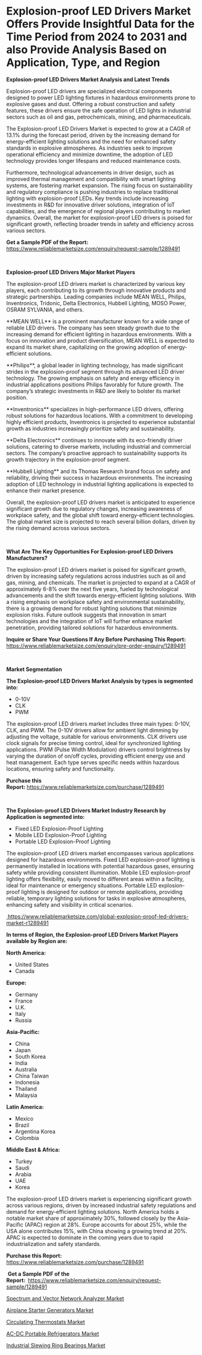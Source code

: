 <p><h1>Explosion-proof LED Drivers Market Offers Provide Insightful Data for the Time Period from 2024 to 2031 and also Provide Analysis Based on Application, Type, and Region</h1></p><p><strong>Explosion-proof LED Drivers Market Analysis and Latest Trends</strong></p>
<p><p>Explosion-proof LED drivers are specialized electrical components designed to power LED lighting fixtures in hazardous environments prone to explosive gases and dust. Offering a robust construction and safety features, these drivers ensure the safe operation of LED lights in industrial sectors such as oil and gas, petrochemicals, mining, and pharmaceuticals.</p><p>The Explosion-proof LED Drivers Market is expected to grow at a CAGR of 13.1% during the forecast period, driven by the increasing demand for energy-efficient lighting solutions and the need for enhanced safety standards in explosive atmospheres. As industries seek to improve operational efficiency and minimize downtime, the adoption of LED technology provides longer lifespans and reduced maintenance costs.</p><p>Furthermore, technological advancements in driver design, such as improved thermal management and compatibility with smart lighting systems, are fostering market expansion. The rising focus on sustainability and regulatory compliance is pushing industries to replace traditional lighting with explosion-proof LEDs. Key trends include increasing investments in R&D for innovative driver solutions, integration of IoT capabilities, and the emergence of regional players contributing to market dynamics. Overall, the market for explosion-proof LED drivers is poised for significant growth, reflecting broader trends in safety and efficiency across various sectors.</p></p>
<p><strong>Get a Sample PDF of the Report:&nbsp;</strong> <a href="https://www.reliablemarketsize.com/enquiry/request-sample/1289491?utm_campaign=1773&utm_medium=2&utm_source=Github&utm_content=ia&utm_term=26102024&utm_id=explosion-proof-led-drivers">https://www.reliablemarketsize.com/enquiry/request-sample/1289491</a></p>
<p>&nbsp;</p>
<p><strong>Explosion-proof LED Drivers Major Market Players</strong></p>
<p><p>The explosion-proof LED drivers market is characterized by various key players, each contributing to its growth through innovative products and strategic partnerships. Leading companies include MEAN WELL, Philips, Inventronics, Tridonic, Delta Electronics, Hubbell Lighting, MOSO Power, OSRAM SYLVANIA, and others.</p><p>**MEAN WELL** is a prominent manufacturer known for a wide range of reliable LED drivers. The company has seen steady growth due to the increasing demand for efficient lighting in hazardous environments. With a focus on innovation and product diversification, MEAN WELL is expected to expand its market share, capitalizing on the growing adoption of energy-efficient solutions.</p><p>**Philips**, a global leader in lighting technology, has made significant strides in the explosion-proof segment through its advanced LED driver technology. The growing emphasis on safety and energy efficiency in industrial applications positions Philips favorably for future growth. The company’s strategic investments in R&D are likely to bolster its market position.</p><p>**Inventronics** specializes in high-performance LED drivers, offering robust solutions for hazardous locations. With a commitment to developing highly efficient products, Inventronics is projected to experience substantial growth as industries increasingly prioritize safety and sustainability.</p><p>**Delta Electronics** continues to innovate with its eco-friendly driver solutions, catering to diverse markets, including industrial and commercial sectors. The company’s proactive approach to sustainability supports its growth trajectory in the explosion-proof segment.</p><p>**Hubbell Lighting** and its Thomas Research brand focus on safety and reliability, driving their success in hazardous environments. The increasing adoption of LED technology in industrial lighting applications is expected to enhance their market presence.</p><p>Overall, the explosion-proof LED drivers market is anticipated to experience significant growth due to regulatory changes, increasing awareness of workplace safety, and the global shift toward energy-efficient technologies. The global market size is projected to reach several billion dollars, driven by the rising demand across various sectors.</p></p>
<p>&nbsp;</p>
<p><strong>What Are The Key Opportunities For Explosion-proof LED Drivers Manufacturers?</strong></p>
<p><p>The explosion-proof LED drivers market is poised for significant growth, driven by increasing safety regulations across industries such as oil and gas, mining, and chemicals. The market is projected to expand at a CAGR of approximately 6-8% over the next five years, fueled by technological advancements and the shift towards energy-efficient lighting solutions. With a rising emphasis on workplace safety and environmental sustainability, there is a growing demand for robust lighting solutions that minimize explosion risks. Future outlook suggests that innovation in smart technologies and the integration of IoT will further enhance market penetration, providing tailored solutions for hazardous environments.</p></p>
<p><strong>Inquire or Share Your Questions If Any Before Purchasing This Report:</strong> <a href="https://www.reliablemarketsize.com/enquiry/pre-order-enquiry/1289491?utm_campaign=1773&utm_medium=2&utm_source=Github&utm_content=ia&utm_term=26102024&utm_id=explosion-proof-led-drivers">https://www.reliablemarketsize.com/enquiry/pre-order-enquiry/1289491</a></p>
<p>&nbsp;</p>
<p><strong>Market Segmentation</strong></p>
<p><strong>The Explosion-proof LED Drivers Market Analysis by types is segmented into:</strong></p>
<p><ul><li>0-10V</li><li>CLK</li><li>PWM</li></ul></p>
<p><p>The explosion-proof LED drivers market includes three main types: 0-10V, CLK, and PWM. The 0-10V drivers allow for ambient light dimming by adjusting the voltage, suitable for various environments. CLK drivers use clock signals for precise timing control, ideal for synchronized lighting applications. PWM (Pulse Width Modulation) drivers control brightness by varying the duration of on/off cycles, providing efficient energy use and heat management. Each type serves specific needs within hazardous locations, ensuring safety and functionality.</p></p>
<p><strong>Purchase this Report:&nbsp;</strong><a href="https://www.reliablemarketsize.com/purchase/1289491?utm_campaign=1773&utm_medium=2&utm_source=Github&utm_content=ia&utm_term=26102024&utm_id=explosion-proof-led-drivers">https://www.reliablemarketsize.com/purchase/1289491</a></p>
<p>&nbsp;</p>
<p><strong>The Explosion-proof LED Drivers Market Industry Research by Application is segmented into:</strong></p>
<p><ul><li>Fixed LED Explosion-Proof Lighting</li><li>Mobile LED Explosion-Proof Lighting</li><li>Portable LED Explosion-Proof Lighting</li></ul></p>
<p><p>The explosion-proof LED drivers market encompasses various applications designed for hazardous environments. Fixed LED explosion-proof lighting is permanently installed in locations with potential hazardous gases, ensuring safety while providing consistent illumination. Mobile LED explosion-proof lighting offers flexibility, easily moved to different areas within a facility, ideal for maintenance or emergency situations. Portable LED explosion-proof lighting is designed for outdoor or remote applications, providing reliable, temporary lighting solutions for tasks in explosive atmospheres, enhancing safety and visibility in critical scenarios.</p></p>
<p><a href="https://www.reliablemarketsize.com/global-explosion-proof-led-drivers-market-r1289491?utm_campaign=1773&utm_medium=2&utm_source=Github&utm_content=ia&utm_term=26102024&utm_id=explosion-proof-led-drivers">&nbsp;https://www.reliablemarketsize.com/global-explosion-proof-led-drivers-market-r1289491</a></p>
<p><strong>In terms of Region, the Explosion-proof LED Drivers Market Players available by Region are:</strong></p>
<p>
    <p> <strong> North America: </strong>
        <ul>
            <li>United States</li>
            <li>Canada</li>
        </ul>
        </p> 
    <p> <strong> Europe: </strong>
        <ul>
            <li>Germany</li>
            <li>France</li>
            <li>U.K.</li>
            <li>Italy</li>
            <li>Russia</li>
        </ul>
        </p> 
    <p> <strong> Asia-Pacific: </strong>
        <ul>
            <li>China</li>
            <li>Japan</li>
            <li>South Korea</li>
            <li>India</li>
            <li>Australia</li>
            <li>China Taiwan</li>
            <li>Indonesia</li>
            <li>Thailand</li>
            <li>Malaysia</li>
        </ul>
        </p> 
    <p> <strong> Latin America: </strong>
        <ul>
            <li>Mexico</li>
            <li>Brazil</li>
            <li>Argentina Korea</li>
            <li>Colombia</li>
        </ul>
        </p> 
    <p> <strong> Middle East & Africa: </strong>
        <ul>
            <li>Turkey</li>
            <li>Saudi</li>
            <li>Arabia</li>
            <li>UAE</li>
            <li>Korea</li>
        </ul>
    </p>
    </p>
<p><p>The explosion-proof LED drivers market is experiencing significant growth across various regions, driven by increased industrial safety regulations and demand for energy-efficient lighting solutions. North America holds a notable market share of approximately 30%, followed closely by the Asia-Pacific (APAC) region at 28%. Europe accounts for about 25%, while the USA alone contributes 15%, with China showing a growing trend at 20%. APAC is expected to dominate in the coming years due to rapid industrialization and safety standards.</p></p>
<p><strong>Purchase this Report: </strong><a href="https://www.reliablemarketsize.com/purchase/1289491?utm_campaign=1773&utm_medium=2&utm_source=Github&utm_content=ia&utm_term=26102024&utm_id=explosion-proof-led-drivers">https://www.reliablemarketsize.com/purchase/1289491</a></p>
<p>&nbsp;<strong>Get a Sample PDF of the Report:&nbsp;&nbsp;</strong><a href="https://www.reliablemarketsize.com/enquiry/request-sample/1289491?utm_campaign=1773&utm_medium=2&utm_source=Github&utm_content=ia&utm_term=26102024&utm_id=explosion-proof-led-drivers">https://www.reliablemarketsize.com/enquiry/request-sample/1289491</a></p>
<p><strong></strong></p>
<p><p><a href="https://www.linkedin.com/pulse/spectrum-vector-network-analyzer-sector-surge-141-growth-roadmap-cmswc?utm_campaign=1773&utm_medium=2&utm_source=Github&utm_content=ia&utm_term=26102024&utm_id=explosion-proof-led-drivers">Spectrum and Vector Network Analyzer Market</a></p><p><a href="https://www.linkedin.com/pulse/emerging-opportunities-challenges-global-airplane-starter-u5n9e?utm_campaign=1773&utm_medium=2&utm_source=Github&utm_content=ia&utm_term=26102024&utm_id=explosion-proof-led-drivers">Airplane Starter Generators Market</a></p><p><a href="https://github.com/RunaHaque64/Market-Research-Report-List-1/blob/main/circulating-thermostats-market.md?utm_campaign=1773&utm_medium=2&utm_source=Github&utm_content=ia&utm_term=26102024&utm_id=explosion-proof-led-drivers">Circulating Thermostats Market</a></p><p><a href="https://www.linkedin.com/pulse/exploring-ac-dc-portable-refrigerators-market-dynamics-1utje?utm_campaign=1773&utm_medium=2&utm_source=Github&utm_content=ia&utm_term=26102024&utm_id=explosion-proof-led-drivers">AC-DC Portable Refrigerators Market</a></p><p><a href="https://www.linkedin.com/pulse/global-industrial-slewing-ring-bearings-market-trends-forecasts-mrnec?utm_campaign=1773&utm_medium=2&utm_source=Github&utm_content=ia&utm_term=26102024&utm_id=explosion-proof-led-drivers">Industrial Slewing Ring Bearings Market</a></p></p>